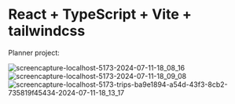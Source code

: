 # React + TypeScript + Vite + tailwindcss

Planner project:

![screencapture-localhost-5173-2024-07-11-18_08_16](https://github.com/user-attachments/assets/ac96b2af-611e-4c80-b997-3eb6945cde08)
![screencapture-localhost-5173-2024-07-11-18_09_08](https://github.com/user-attachments/assets/0264e57e-61b4-4e0e-a232-099b9fe8dec8)
![screencapture-localhost-5173-trips-ba9e1894-a54d-43f3-8cb2-735819f45434-2024-07-11-18_13_17](https://github.com/user-attachments/assets/a22bb679-f720-4bdc-8c03-893ba86fed25)
